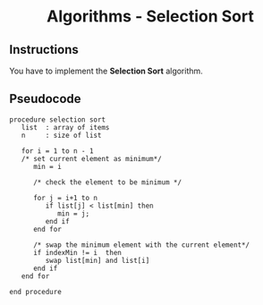 <h1 align="middle"> Algorithms - Selection Sort </h1>

## Instructions
You have to implement the **Selection Sort** algorithm.

## Pseudocode
```
procedure selection sort 
   list  : array of items
   n     : size of list

   for i = 1 to n - 1
   /* set current element as minimum*/
      min = i    
  
      /* check the element to be minimum */

      for j = i+1 to n 
         if list[j] < list[min] then
            min = j;
         end if
      end for

      /* swap the minimum element with the current element*/
      if indexMin != i  then
         swap list[min] and list[i]
      end if
   end for
	
end procedure
```

